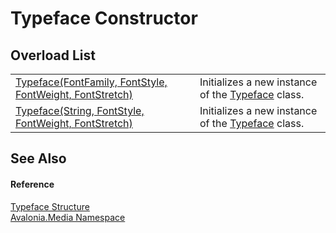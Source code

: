 # Typeface Constructor


## Overload List
<table>
<tr>
<td><a href="M_Avalonia_Media_Typeface__ctor">Typeface(FontFamily, FontStyle, FontWeight, FontStretch)</a></td>
<td>Initializes a new instance of the <a href="T_Avalonia_Media_Typeface">Typeface</a> class.</td>
</tr>
<tr>
<td><a href="M_Avalonia_Media_Typeface__ctor_1">Typeface(String, FontStyle, FontWeight, FontStretch)</a></td>
<td>Initializes a new instance of the <a href="T_Avalonia_Media_Typeface">Typeface</a> class.</td>
</tr>
</table>

## See Also


#### Reference
<a href="T_Avalonia_Media_Typeface">Typeface Structure</a>  
<a href="N_Avalonia_Media">Avalonia.Media Namespace</a>  

